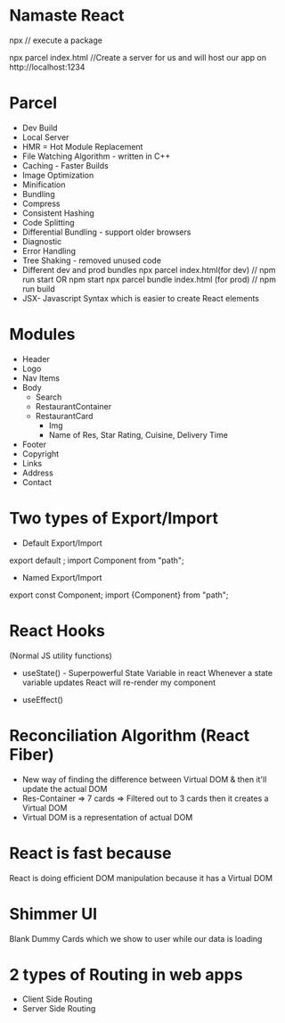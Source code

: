 # Namaste React

npx // execute a package

npx parcel index.html
//Create a server for us and will host our app on http://localhost:1234


# Parcel

- Dev Build
- Local Server
- HMR = Hot Module Replacement
- File Watching Algorithm - written in C++
- Caching - Faster Builds
- Image Optimization
- Minification
- Bundling
- Compress
- Consistent Hashing
- Code Splitting
- Differential Bundling - support older browsers
- Diagnostic
- Error Handling
- Tree Shaking - removed unused code
- Different dev and prod bundles
    npx parcel index.html(for dev) // npm run start OR npm start
    npx parcel bundle index.html (for prod) // npm run build
- JSX- Javascript Syntax which is easier to create React elements


# Modules

 - Header
  - Logo
  - Nav Items
- Body
  - Search
   - RestaurantContainer
    - RestaurantCard
       - Img
       - Name of Res, Star Rating, Cuisine, Delivery Time
 - Footer
  - Copyright
  - Links
  - Address
  - Contact


# Two types of Export/Import

 - Default Export/Import

 export default <name of variable>;
 import Component from "path";

 - Named Export/Import

 export const Component;
 import {Component} from "path";


# React Hooks
(Normal JS utility functions)
- useState() - Superpowerful State Variable in react
Whenever a state variable updates React will re-render my component

- useEffect()

# Reconciliation Algorithm (React Fiber)
- New way of finding the difference between Virtual DOM & then it'll update the actual DOM
- Res-Container => 7 cards => Filtered out to 3 cards then it creates a Virtual DOM
- Virtual DOM is a representation of actual DOM

# React is fast because
React is doing efficient DOM manipulation because it has a Virtual DOM

# Shimmer UI
Blank Dummy Cards which we show to user while our data is loading

# 2 types of Routing in web apps
- Client Side Routing
- Server Side Routing
